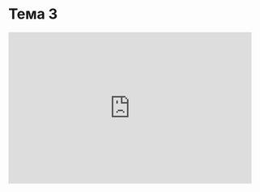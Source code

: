 # Тема 3

<iframe src="https://docs.google.com/presentation/d/e/2PACX-1vSPHFBE7mpO8n4pt96eSg-yJhbtmgzsAMKP0rtVFgJ8eZuq0elX4P09vR8S7Uk5GgB21g54v84E2eJM/embed?start=false&loop=false&delayms=3000" frameborder="0" width="480" height="299" onload="this.style.height=(this.contentWindow.document.body.scrollHeight+20)+'px';" allowfullscreen="true" mozallowfullscreen="true" webkitallowfullscreen="true"></iframe>